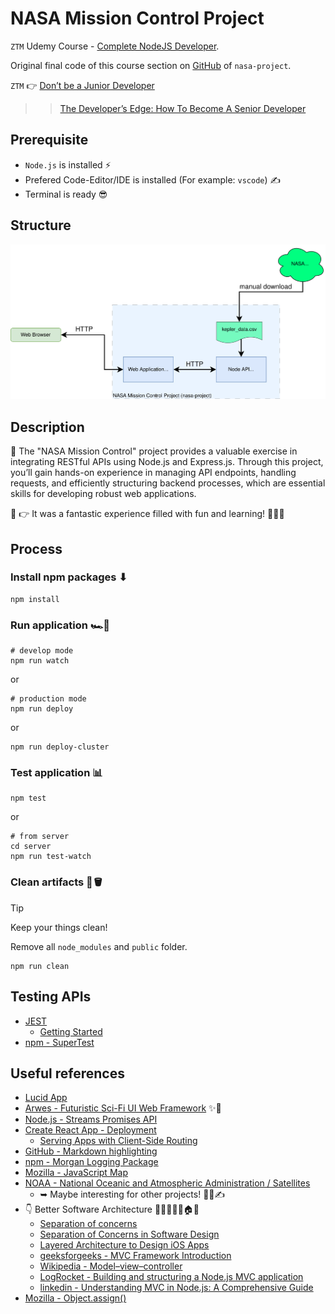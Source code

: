 # NASA Mission Control Project

`ZTM` Udemy Course - [Complete NodeJS Developer](https://www.udemy.com/course/complete-nodejs-developer-zero-to-mastery).

Original final code of this course section on [GitHub](https://github.com/odziem/nasa-project) of `nasa-project`.

`ZTM` 👉 [Don’t be a Junior Developer](https://zerotomastery.io/blog/dont-be-a-junior-developer-the-roadmap)
>> [The Developer’s Edge: How To Become A Senior Developer](https://zerotomastery.io/blog/developers-edge-how-to-become-a-senior-developer/)

## Prerequisite

<!-- -->
- `Node.js` is installed ⚡
- Prefered Code-Editor/IDE is installed (For example: `vscode`) ✍
- Terminal is ready 😎 

## Structure

![Alt text](./docs/images/Project+Architectural+Diagram.drawio.svg)

## Description

<!-- Exercises for NASA Project. -->
📌 The "NASA Mission Control" project provides a valuable exercise in integrating RESTful APIs using Node.js and Express.js. Through this project, you’ll gain hands-on experience in managing API endpoints, handling requests, and efficiently structuring backend processes, which are essential skills for developing robust web applications.

🚀 👉 It was a fantastic experience filled with fun and learning! 🎉💥🙌

## Process

### Install npm packages ⬇

```shell
npm install
```

### Run application 🏎️💨
<!-- 
> [!CAUTION]
> Currently only optimized for deployment! -->

```shell
# develop mode
npm run watch
```

or

```shell
# production mode
npm run deploy
```

or

```shell
npm run deploy-cluster
```

### Test application 📊

```shell
npm test
```

or

```shell
# from server
cd server
npm run test-watch 
```

### Clean artifacts 🧹🪣

> [!TIP]
> Keep your things clean!

Remove all `node_modules` and `public` folder.

```shell
npm run clean
```

## Testing APIs

- [JEST](https://jestjs.io/)
  - [Getting Started](https://jestjs.io/docs/getting-started)
- [npm - SuperTest](https://www.npmjs.com/package/supertest)

## Useful references

<!-- 
- []()
 -->
- [Lucid App](https://www.lucidchart.com/pages/?)
- [Arwes - Futuristic Sci-Fi UI Web Framework](https://arwes.dev/) ✨🚀
- [Node.js - Streams Promises API](https://nodejs.org/api/stream.html#stream_streams_promises_api)
- [Create React App - Deployment](https://create-react-app.dev/docs/deployment/)
  - [Serving Apps with Client-Side Routing](https://create-react-app.dev/docs/deployment/#serving-apps-with-client-side-routing)
- [GitHub - Markdown highlighting](https://github.com/orgs/community/discussions/16925)
- [npm - Morgan Logging Package](https://www.npmjs.com/package/morgan)
- [Mozilla - JavaScript Map](https://developer.mozilla.org/en-US/docs/Web/JavaScript/Reference/Global_Objects/Map)
- [NOAA - National Oceanic and Atmospheric Administration / Satellites](https://www.noaa.gov/satellites)
  - ➥ Maybe interesting for other projects! 🤔💡✍
- 👇 Better Software Architecture 📐👷🏻‍♀️🏰🏠🕌
  - [Separation of concerns](https://en.wikipedia.org/wiki/Separation_of_concerns)
  - [Separation of Concerns in Software Design](https://nalexn.github.io/separation-of-concerns/)
  - [Layered Architecture to Design iOS Apps](https://www.vadimbulavin.com/layered-architecture-ios/)
  - [geeksforgeeks - MVC Framework Introduction](https://www.geeksforgeeks.org/mvc-framework-introduction/)
  - [Wikipedia - Model–view–controller](https://en.wikipedia.org/wiki/Model%E2%80%93view%E2%80%93controller)
  - [LogRocket - Building and structuring a Node.js MVC application](https://blog.logrocket.com/building-structuring-node-js-mvc-application/)
  - [linkedin - Understanding MVC in Node.js: A Comprehensive Guide](https://www.linkedin.com/pulse/understanding-mvc-nodejs-comprehensive-guide-vishwas-acharya-xpxgf/)
- [Mozilla - Object.assign()](https://developer.mozilla.org/en-US/docs/Web/JavaScript/Reference/Global_Objects/Object/assign)